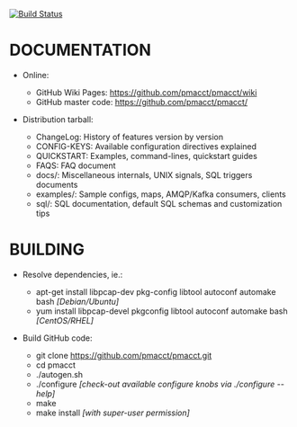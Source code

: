 [![Build Status](https://travis-ci.org/pmacct/pmacct.svg?branch=master)](https://travis-ci.org/pmacct/pmacct)

DOCUMENTATION
=============

- Online:
  * GitHub Wiki Pages: https://github.com/pmacct/pmacct/wiki
  * GitHub master code: https://github.com/pmacct/pmacct/

- Distribution tarball:
  * ChangeLog: History of features version by version 
  * CONFIG-KEYS: Available configuration directives explained
  * QUICKSTART: Examples, command-lines, quickstart guides
  * FAQS: FAQ document
  * docs/: Miscellaneous internals, UNIX signals, SQL triggers documents 
  * examples/: Sample configs, maps, AMQP/Kafka consumers, clients 
  * sql/: SQL documentation, default SQL schemas and customization tips

# BUILDING

- Resolve dependencies, ie.:
  * apt-get install libpcap-dev pkg-config libtool autoconf automake bash *[Debian/Ubuntu]*
  * yum install libpcap-devel pkgconfig libtool autoconf automake bash *[CentOS/RHEL]*

- Build GitHub code:
  * git clone https://github.com/pmacct/pmacct.git
  * cd pmacct
  * ./autogen.sh
  * ./configure *[check-out available configure knobs via ./configure --help]* 
  * make
  * make install *[with super-user permission]*
